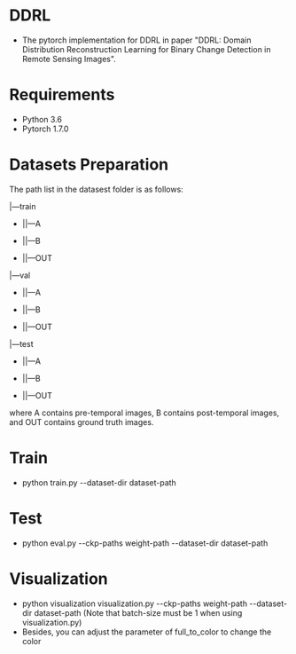 # DDRL
* The pytorch implementation for DDRL in paper "DDRL: Domain Distribution Reconstruction Learning for Binary Change Detection in Remote Sensing Images".

# Requirements
* Python 3.6
* Pytorch 1.7.0

# Datasets Preparation
The path list in the datasest folder is as follows:

|—train

* ||—A

* ||—B

* ||—OUT

|—val

* ||—A

* ||—B

* ||—OUT

|—test

* ||—A

* ||—B

* ||—OUT


where A contains pre-temporal images, B contains post-temporal images, and OUT contains ground truth images.
# Train
* python train.py --dataset-dir dataset-path
# Test
* python eval.py --ckp-paths weight-path --dataset-dir dataset-path
# Visualization
* python visualization visualization.py --ckp-paths weight-path --dataset-dir dataset-path (Note that batch-size must be 1 when using visualization.py)
* Besides, you can adjust the parameter of full_to_color to change the color

